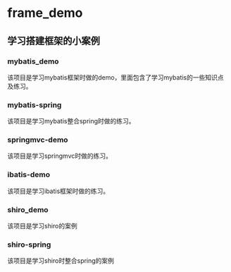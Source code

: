 # frame_demo
## 学习搭建框架的小案例
### mybatis_demo
该项目是学习mybatis框架时做的demo，里面包含了学习mybatis的一些知识点及练习。
### mybatis-spring
该项目是学习mybatis整合spring时做的练习。
### springmvc-demo
该项目是学习springmvc时做的练习。
### ibatis-demo
该项目是学习ibatis框架时做的练习。
### shiro_demo
该项目是学习shiro的案例
### shiro-spring
该项目是学习shiro时整合spring的案例
